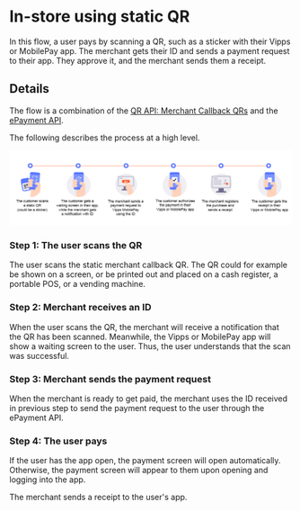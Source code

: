 <!-- START_METADATA
---
title: In-store using static QR flow
sidebar_label: In-store using static QR
sidebar_position: 40
pagination_next: null
pagination_prev: null
---
END_METADATA -->

# In-store using static QR

In this flow, a user pays by scanning a QR, such as a sticker with their Vipps or MobilePay app. The merchant gets their ID and sends a payment request to their app. They approve it, and the merchant sends them a receipt.

## Details

The flow is a combination of the
[QR API: Merchant Callback QRs](https://developer.vippsmobilepay.com/docs/APIs/qr-api/vipps-qr-api#merchant-callback-qr-codes) and the
[ePayment API](https://developer.vippsmobilepay.com/docs/APIs/epayment-api).

The following describes the process at a high level.

![User scans QR. Merchant gets ID and sends payment. User pays and gets receipt.](images/static_qr_at_pos.png)

### Step 1: The user scans the QR

The user scans the static merchant callback QR. The QR could for example be shown on a screen,
or be printed out and placed on a cash register, a portable POS, or a vending machine.

### Step 2: Merchant receives an ID

When the user scans the QR, the merchant will receive a notification that the QR has been scanned.
Meanwhile, the Vipps or MobilePay app will show a waiting screen to the user. Thus, the user understands that the scan was successful.

### Step 3: Merchant sends the payment request

When the merchant is ready to get paid, the merchant uses the ID received in previous step to send the payment request to the user through the ePayment API.

### Step 4: The user pays

If the user has the app open, the payment screen will open automatically.
Otherwise, the payment screen will appear to them upon opening and logging into the app.

The merchant sends a receipt to the user's app.
